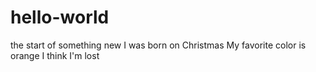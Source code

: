 # hello-world
the start of something new
I was born on Christmas
My favorite color is orange
I think I'm lost
